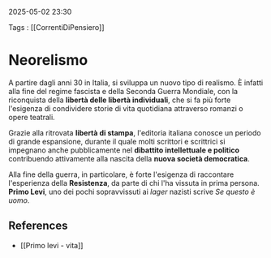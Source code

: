 2025-05-02 23:30

Tags : [[CorrentiDiPensiero]]

# Neorelismo

A partire dagli anni 30 in Italia, si sviluppa un nuovo tipo di realismo. È infatti alla fine del regime fascista e della Seconda Guerra Mondiale, con la riconquista della **libertà delle libertà individuali**, che si fa più forte l'esigenza di condividere storie di vita quotidiana attraverso romanzi o opere teatrali.

Grazie alla ritrovata **libertà di stampa**, l'editoria italiana conosce un periodo di grande espansione, durante il quale molti scrittori e scrittrici si impegnano anche pubblicamente nel **dibattito intellettuale e politico** contribuendo attivamente alla nascita della **nuova società democratica**.

Alla fine della guerra, in particolare, è forte l'esigenza di raccontare l'esperienza della **Resistenza**, da parte di chi l'ha vissuta in prima persona. **Primo Levi**, uno dei pochi sopravvissuti ai *lager* nazisti scrive *Se questo è uomo*.
## References

- [[Primo levi - vita]]